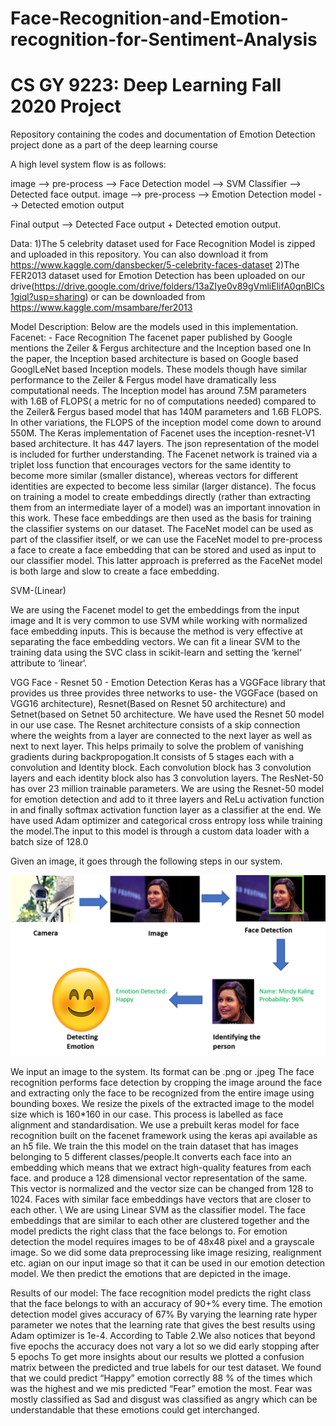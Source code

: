# Face-Recognition-and-Emotion-recognition-for-Sentiment-Analysis
# CS GY 9223: Deep Learning Fall 2020 Project

Repository containing the codes and documentation of Emotion Detection project done as a part of the deep learning course

A high level system flow is as follows:

image --> pre-process --> Face Detection model --> SVM Classifier --> Detected face output. image --> pre-process --> Emotion Detection model --> Detected emotion output

Final output --> Detected Face output + Detected emotion output.

Data:
1)The 5 celebrity dataset used for Face Recognition Model is zipped and uploaded in this repository. You can also download it from https://www.kaggle.com/dansbecker/5-celebrity-faces-dataset
2)The FER2013 dataset used for Emotion Detection has been uploaded on our drive(https://drive.google.com/drive/folders/13aZIye0v89gVmliElifA0qnBlCs1giql?usp=sharing) or can be downloaded from https://www.kaggle.com/msambare/fer2013

Model Description:
Below are the models used in this implementation. Facenet: - Face Recognition The facenet paper published by Google mentions the Zeiler & Fergus architecture and the Inception based one In the paper, the Inception based architecture is based on Google based GooglLeNet based Inception models. These models though have similar performance to the Zeiler & Fergus model have dramatically less computational needs. The Inception model has around 7.5M parameters with 1.6B of FLOPS( a metric for no of computations needed) compared to the Zeiler& Fergus based model that has 140M parameters and 1.6B FLOPS. In other variations, the FLOPS of the inception model come down to around 550M. The Keras implementation of Facenet uses the inception-resnet-V1 based architecture. It has 447 layers. The json representation of the model is included for further understanding. The Facenet network is trained via a triplet loss function that encourages vectors for the same identity to become more similar (smaller distance), whereas vectors for different identities are expected to become less similar (larger distance). The focus on training a model to create embeddings directly (rather than extracting them from an intermediate layer of a model) was an important innovation in this work. These face embeddings are then used as the basis for training the classifier systems on our dataset. The FaceNet model can be used as part of the classifier itself, or we can use the FaceNet model to pre-process a face to create a face embedding that can be stored and used as input to our classifier model. This latter approach is preferred as the FaceNet model is both large and slow to create a face embedding.

SVM-(Linear)

We are using the Facenet model to get the embeddings from the input image and It is very common to use SVM while working with normalized face embedding inputs. This is because the method is very effective at separating the face embedding vectors. We can fit a linear SVM to the training data using the SVC class in scikit-learn and setting the ‘kernel‘ attribute to ‘linear‘.

VGG Face - Resnet 50 - Emotion Detection Keras has a VGGFace library that provides us three provides three networks to use- the VGGFace (based on VGG16 architecture), Resnet(Based on Resnet 50 architecture) and Setnet(based on Setnet 50 architecture. We have used the Resnet 50 model in our use case. The Resnet architecture consists of a skip connection where the weights from a layer are connected to the next layer as well as next to next layer. This helps primaily to solve the problem of vanishing gradients during backpropogation.It consists of 5 stages each with a convolution and Identity block. Each convolution block has 3 convolution layers and each identity block also has 3 convolution layers. The ResNet-50 has over 23 million trainable parameters. We are using the Resnet-50 model for emotion detection and add to it three layers and ReLu activation function in and finally softmax activation function layer as a classifier at the end. We have used Adam optimizer and categorical cross entropy loss while training the model.The input to this model is through a custom data loader with a batch size of 128.0

Given an image, it goes through the following steps in our system.

![alt text](https://github.com/aishwaryakore5696/Face-Recognition-and-Emotion-recognition-for-Sentiment-Analysis/blob/main/flow.png)


We input an image to the system. Its format can be .png or .jpeg The face recognition performs face detection by cropping the image around the face and extracting only the face to be recognized from the entire image using bounding boxes. We resize the pixels of the extracted image to the model size which is 160*160 in our case. This process is labelled as face alignment and standardisation. We use a prebuilt keras model for face recognition built on the facenet framework using the keras api available as an h5 file. We train the this model on the train dataset that has images belonging to 5 different classes/people.It converts each face into an embedding which means that we extract high-quality features from each face. and produce a 128 dimensional vector representation of the same. This vector is normalized and the vector size can be changed from 128 to 1024. Faces with similar face embeddings have vectors that are closer to each other. \ We are using Linear SVM as the classifier model. The face embeddings that are similar to each other are clustered together and the model predicts the right class that the face belongs to. For emotion detection the model requires images to be of 48x48 pixel and a grayscale image. So we did some data preprocessing like image resizing, realignment etc. agian on our input image so that it can be used in our emotion detection model. We then predict the emotions that are depicted in the image.

Results of our model: The face recognition model predicts the right class that the face belongs to with an accuracy of 90+% every time. The emotion detection model gives accuracy of 67% By varying the learning rate hyper parameter we notes that the learning rate that gives the best results using Adam optimizer is 1e-4. According to Table 2.We also notices that beyond five epochs the accuracy does not vary a lot so we did early stopping after 5 epochs To get more insights about our results we plotted a confusion matrix between the predicted and true labels for our test dataset. We found that we could predict “Happy” emotion correctly 88 % of the times which was the highest and we mis predicted “Fear” emotion the most. Fear was mostly classified as Sad and disgust was classified as angry which can be understandable that these emotions could get interchanged.
